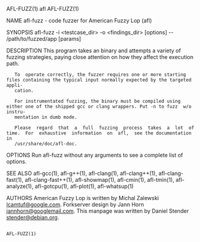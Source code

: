 AFL-FUZZ(1)                                                             afl                                                            AFL-FUZZ(1)

NAME
       afl-fuzz - code fuzzer for American Fuzzy Lop (afl)

SYNOPSIS
       afl-fuzz -i <testcase_dir> -o <findings_dir> [options] -- /path/to/fuzzed/app [params]

DESCRIPTION
       This program takes an binary and attempts a variety of fuzzing strategies, paying close attention on how they affect the execution path.

       To  operate correctly, the fuzzer requires one or more starting files containing the typical input normally expected by the targeted appli‐
       cation.

       For instrumentated fuzzing, the binary must be compiled using either one of the shipped gcc or clang wrappers. Put -n to fuzz  w/o  instru‐
       mentation in dumb mode.

       Please  regard  that  a  full  fuzzing  process  takes  a  lot  of  time.  For  exhaustive  information  on  afl,  see the documentation in
       /usr/share/doc/afl-doc.

OPTIONS
       Run afl-fuzz without any arguments to see a complete list of options.

SEE ALSO
       afl-gcc(1), afl-g++(1), afl-clang(1), afl-clang++(1), afl-clang-fast(1),  afl-clang-fast++(1),  afl-showmap(1),  afl-cmin(1),  afl-tmin(1),
       afl-analyze(1), afl-gotcpu(1), afl-plot(1), afl-whatsup(1)

AUTHORS
       American  Fuzzy  Lop  is  written by Michal Zalewski <lcamtuf@google.com>.  Forkserver design by Jann Horn <jannhorn@googlemail.com>.  This
       manpage was written by Daniel Stender <stender@debian.org>.

                                                                                                                                       AFL-FUZZ(1)
